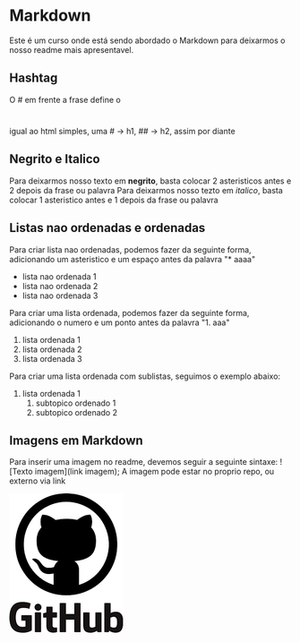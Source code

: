 # Markdown

Este é um curso onde está sendo abordado o Markdown para deixarmos o nosso readme mais apresentavel.

## Hashtag 

O # em frente a frase define o <h1></h1> igual ao html simples, uma # -> h1, ## -> h2, assim por diante

## Negrito e Italico

Para deixarmos nosso texto em **negrito**, basta colocar 2 asteristicos antes e 2 depois da frase ou palavra
Para deixarmos nosso tezto em *italico*, basta colocar 1 asteristico antes e 1 depois da frase ou palavra

## Listas nao ordenadas e ordenadas

Para criar lista nao ordenadas, podemos fazer da seguinte forma, adicionando um asteristico e um espaço antes da palavra "* aaaa"
* lista nao ordenada 1
* lista nao ordenada 2
* lista nao ordenada 3

Para criar uma lista ordenada, podemos fazer da seguinte forma, adicionando o numero e um ponto antes da palavra "1. aaa"
1. lista ordenada 1
2. lista ordenada 2
3. lista ordenada 3

Para criar uma lista ordenada com sublistas, seguimos o exemplo abaixo:
1. lista ordenada 1
    1. subtopico ordenado 1
    2. subtopico ordenado 2

## Imagens em Markdown

Para inserir uma imagem no readme, devemos seguir a seguinte sintaxe: ![Texto imagem](link imagem);
A imagem pode estar no proprio repo, ou externo via link

![Logo Github](img/github-logo.webp)